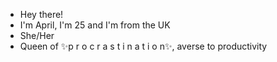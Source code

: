 - Hey there!
- I'm April, I'm 25 and I'm from the UK
- She/Her
- Queen of ✨p r o c r a s t i n a t i o n✨, averse to productivity

<!---
April-97/April-97 is a ✨ special ✨ repository because its `README.md` (this file) appears on your GitHub profile.
You can click the Preview link to take a look at your changes.
--->
